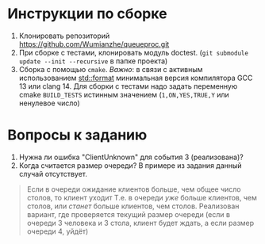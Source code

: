 # Инструкции по сборке

1. Клонировать репозиторий https://github.com/Wumianzhe/queueproc.git
2. При сборке с тестами, клонировать модуль doctest. (`git submodule update --init --recursive` в папке проекта)
3. Сборка с помощью `cmake`. *Важно*: в связи с активным использованием [std::format](https://en.cppreference.com/w/cpp/utility/format) минимальная версия компилятора GCC 13 или clang 14.
Для сборки с тестами надо задать переменную cmake `BUILD_TESTS` истинным значением (`1,ON,YES,TRUE,Y` или ненулевое число)

# Вопросы к заданию
1. Нужна ли ошибка "ClientUnknown" для события 3 (реализована)?
2. Когда считается размер очереди? В примере из задания данный случай отсутствует.
> Если в очереди ожидание клиентов больше, чем общее число столов, то клиент уходит
Т.е. в очереди *уже* больше клиентов, чем столов, или *станет* больше клиентов, чем столов. Реализован вариант, где проверяется текущий размер очереди (если в очереди 3 человека и 3 стола, клиент будет ждать, а если размер очереди 4, уйдёт)
